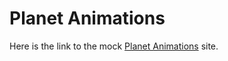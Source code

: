 # Planet Animations

Here is the link to the mock [Planet Animations](https://katerlloyd.github.io/wdd330/project2/) site.
